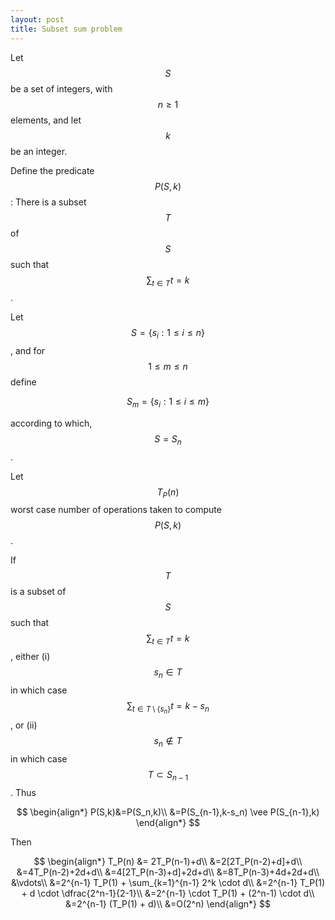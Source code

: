 ```yaml
---
layout: post
title: Subset sum problem
---
```


Let $$S$$ be a set of integers, with $$n \geq 1$$ elements, and let $$k$$ be an integer.

Define the predicate
$$P(S,k)$$: There is a subset $$T$$ of $$S$$ such that $$\sum_{t \in T} t = k$$.

Let $$S=\{s_i : 1 \leq i \leq n\}$$, and for $$1 \leq m \leq n$$ define

$$S_m=\{s_i : 1 \leq i \leq m\}$$

according to which, $$S=S_n$$.

Let $$T_P(n)$$ worst case number of operations taken to compute $$P(S,k)$$.

If $$T$$ is a subset of $$S$$ such that
$$\sum_{t \in T} t = k$$,
either (i) $$s_n \in T$$ in which case 
$$\sum_{t \in T \setminus \{s_n\}} t = k - s_n$$, or
(ii) $$s_n \not \in T$$ in which case
$$T \subset S_{n-1}$$.
Thus

$$
\begin{align*}
P(S,k)&=P(S_n,k)\\
&=P(S_{n-1},k-s_n) \vee P(S_{n-1},k)
\end{align*}
$$

Then

$$
\begin{align*}
T_P(n) &= 2T_P(n-1)+d\\
&=2[2T_P(n-2)+d]+d\\
&=4T_P(n-2)+2d+d\\
&=4[2T_P(n-3)+d]+2d+d\\
&=8T_P(n-3)+4d+2d+d\\
&\vdots\\
&=2^{n-1} T_P(1) + \sum_{k=1}^{n-1} 2^k \cdot d\\
&=2^{n-1} T_P(1) + d \cdot \dfrac{2^n-1}{2-1}\\
&=2^{n-1} \cdot T_P(1) + (2^n-1) \cdot d\\
&=2^{n-1} (T_P(1) + d)\\
&=O(2^n)
\end{align*}
$$